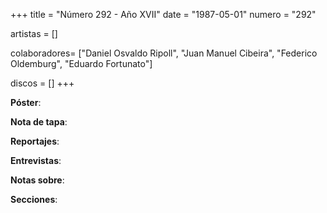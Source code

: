 +++
title = "Número 292 - Año XVII"
date = "1987-05-01"
numero = "292"

artistas = []

colaboradores= ["Daniel Osvaldo Ripoll", "Juan Manuel Cibeira", "Federico Oldemburg", "Eduardo Fortunato"]

discos = []
+++

**Póster**: 

**Nota de tapa**: 

**Reportajes**: 

**Entrevistas**: 

**Notas sobre**:

**Secciones**:
